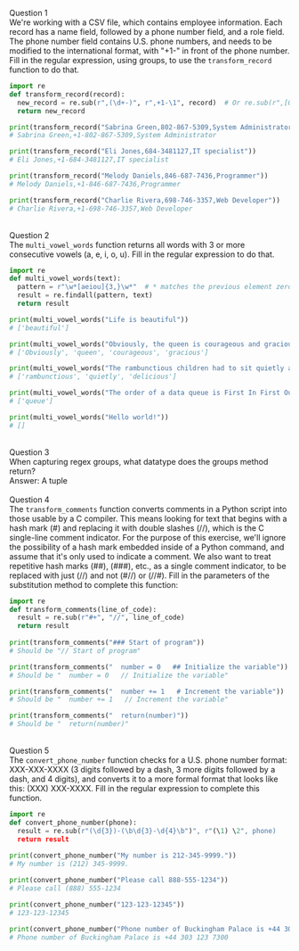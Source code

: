 Question 1\
We're working with a CSV file, which contains employee information. Each record has a name field, followed by a phone number field, and a role field. The phone number field contains U.S. phone numbers, and needs to be modified to the international format, with "+1-" in front of the phone number. Fill in the regular expression, using groups, to use the `transform_record` function to do that.

```Python
import re
def transform_record(record):
  new_record = re.sub(r",(\d+-)", r",+1-\1", record)  # Or re.sub(r",[0-9]{3}-", r",+1-\1", record)
  return new_record

print(transform_record("Sabrina Green,802-867-5309,System Administrator")) 
# Sabrina Green,+1-802-867-5309,System Administrator

print(transform_record("Eli Jones,684-3481127,IT specialist")) 
# Eli Jones,+1-684-3481127,IT specialist

print(transform_record("Melody Daniels,846-687-7436,Programmer")) 
# Melody Daniels,+1-846-687-7436,Programmer

print(transform_record("Charlie Rivera,698-746-3357,Web Developer")) 
# Charlie Rivera,+1-698-746-3357,Web Developer
```
\
Question 2\
The `multi_vowel_words` function returns all words with 3 or more consecutive vowels (a, e, i, o, u). Fill in the regular expression to do that.
```Python
import re
def multi_vowel_words(text):
  pattern = r"\w*[aeiou]{3,}\w*"  # * matches the previous element zero or more times
  result = re.findall(pattern, text)
  return result

print(multi_vowel_words("Life is beautiful")) 
# ['beautiful']

print(multi_vowel_words("Obviously, the queen is courageous and gracious.")) 
# ['Obviously', 'queen', 'courageous', 'gracious']

print(multi_vowel_words("The rambunctious children had to sit quietly and await their delicious dinner.")) 
# ['rambunctious', 'quietly', 'delicious']

print(multi_vowel_words("The order of a data queue is First In First Out (FIFO)")) 
# ['queue']

print(multi_vowel_words("Hello world!")) 
# []
```
\
Question 3\
When capturing regex groups, what datatype does the groups method return?\
Answer: A tuple\
\
Question 4\
The `transform_comments` function converts comments in a Python script into those usable by a C compiler. This means looking for text that begins with a hash mark (#) and replacing it with double slashes (//), which is the C single-line comment indicator. For the purpose of this exercise, we'll ignore the possibility of a hash mark embedded inside of a Python command, and assume that it's only used to indicate a comment. We also want to treat repetitive hash marks (##), (###), etc., as a single comment indicator, to be replaced with just (//) and not (#//) or (//#). Fill in the parameters of the substitution method to complete this function: 
```Python
import re
def transform_comments(line_of_code):
  result = re.sub(r"#+", "//", line_of_code)
  return result
  
print(transform_comments("### Start of program")) 
# Should be "// Start of program"

print(transform_comments("  number = 0   ## Initialize the variable")) 
# Should be "  number = 0   // Initialize the variable"

print(transform_comments("  number += 1   # Increment the variable")) 
# Should be "  number += 1   // Increment the variable"

print(transform_comments("  return(number)")) 
# Should be "  return(number)"
```
\
Question 5\
The `convert_phone_number` function checks for a U.S. phone number format: XXX-XXX-XXXX (3 digits followed by a dash, 3 more digits followed by a dash, and 4 digits), and converts it to a more formal format that looks like this: (XXX) XXX-XXXX. Fill in the regular expression to complete this function.
```Python
import re
def convert_phone_number(phone):
  result = re.sub(r"(\d{3})-(\b\d{3}-\d{4}\b")", r"(\1) \2", phone)
  return result
  
print(convert_phone_number("My number is 212-345-9999."))
# My number is (212) 345-9999.

print(convert_phone_number("Please call 888-555-1234"))
# Please call (888) 555-1234

print(convert_phone_number("123-123-12345"))
# 123-123-12345

print(convert_phone_number("Phone number of Buckingham Palace is +44 303 123 7300"))
# Phone number of Buckingham Palace is +44 303 123 7300
```
